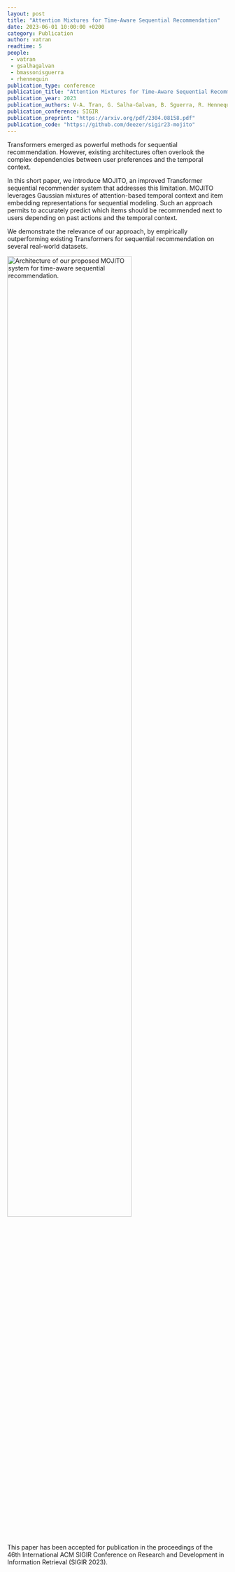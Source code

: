 ```yaml
---
layout: post
title: "Attention Mixtures for Time-Aware Sequential Recommendation"
date: 2023-06-01 10:00:00 +0200
category: Publication
author: vatran
readtime: 5
people:
 - vatran 
 - gsalhagalvan
 - bmassonisguerra
 - rhennequin
publication_type: conference
publication_title: "Attention Mixtures for Time-Aware Sequential Recommendation"
publication_year: 2023
publication_authors: V-A. Tran, G. Salha-Galvan, B. Sguerra, R. Hennequin
publication_conference: SIGIR
publication_preprint: "https://arxiv.org/pdf/2304.08158.pdf"
publication_code: "https://github.com/deezer/sigir23-mojito"
---
```


Transformers emerged as powerful methods for sequential recommendation. However, existing architectures often overlook the complex dependencies between user preferences and the temporal context.

In this short paper, we introduce MOJITO, an improved Transformer sequential recommender system that addresses this limitation. MOJITO leverages Gaussian mixtures of attention-based temporal context and item embedding representations for sequential modeling. Such an approach permits to accurately predict which items should be recommended next to users depending on past actions and the temporal context. 

We demonstrate the relevance of our approach, by empirically outperforming existing Transformers for sequential recommendation on several real-world datasets.

<div class="publication-illustration">
    <img
        style="width: 75%;"
        src="{{ '/static/images/publis/tran2023sigir/mojito.png' | prepend: site.url }}"
        alt="Architecture of our proposed MOJITO system for time-aware sequential recommendation."/>
</div>

This paper has been accepted for publication in the proceedings of the 46th International ACM SIGIR Conference on Research and Development in Information Retrieval (SIGIR 2023).
